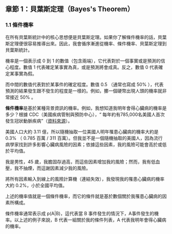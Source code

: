 ## 章節 1：貝葉斯定理（Bayes's Theorem）

### 1.1 條件機率

在所有貝葉斯統計中的核心思想便是貝葉斯定理。如果你了解條件機率的話，貝葉斯定理便很容易推導出來。因此，我會循序漸進從機率、條件機率、貝葉斯定理到貝葉斯統計。

機率是一個表示成 0 到 1 的數值（包含兩端），它代表對於一個事實或是預測的信心程度。數值 1 代表確定某事實為真，或是預測將會成真。反之，數值 0 代表確定某事實為假。

而中間的數值代表對於某事件的確定程度。數值 0.5 （通常也寫成 50% ），代表預測的結果發生跟不發生的程度是一樣的。例如，擲一個硬幣出現人頭的機率就非常接近 50% 。

**條件機率**是基於某種背景資訊的機率。例如，我想知道我明年會得心臟病的機率是多少？根據 CDC（美國疾病管制與預防中心），“
每年約有785,000名美國人首次發生冠狀動脈疾病”（[資料來源](https://www.cdc.gov/heartdisease/facts.htm)）。

美國人口大約 3.11 億，所以隨機抽取一位美國人明年罹患心臟病的機率大約是 0.3% （ 0.785 百萬 / 311 百萬）。但我並不是一個隨機抽取的美國人，因為流行病學家找到許多影響心臟病風險的因素；依據這些因素，我的風險可能會高於或低於平均值。

我是男性，45 歲，我膽固存過高，而這些因素增加我的風險；然而，我有低血壓，我不抽煙，而這謝因素減少我的風險。

將所有因素輸入到線上的風險計算機（連結失效），我發現我的罹患心臟病的機率大約 0.2%，小於全國平均值。

上述的機率值就是一個條件機率，而它的條件就是基於數個關於我罹患心臟病的因素所構成。

條件機率通常表示成 p(A|B)，這代表當 B 事件發生的情況下，A事件發生的機率。以上述的例子來說，B 代表一組關於我的條件列表，A 代表我明年會得心臟病的機率。
